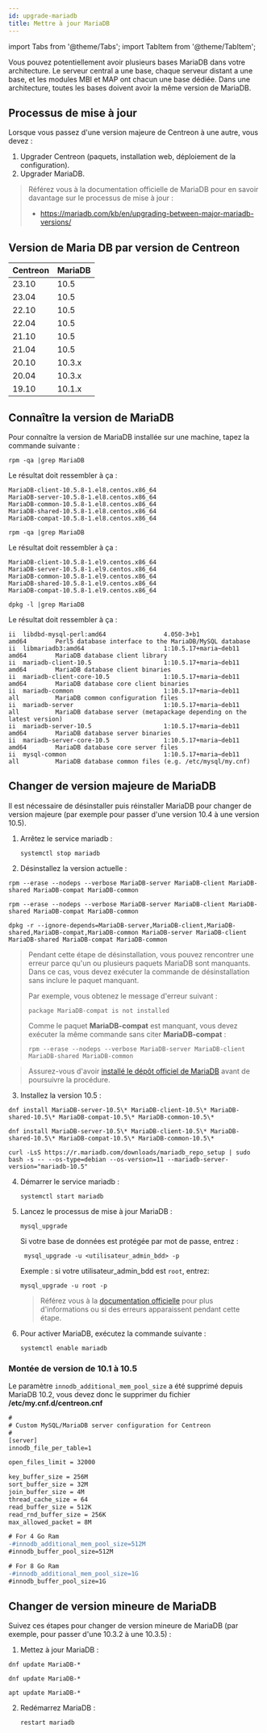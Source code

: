 ```yaml
---
id: upgrade-mariadb
title: Mettre à jour MariaDB
---
```

import Tabs from '@theme/Tabs';
import TabItem from '@theme/TabItem';

Vous pouvez potentiellement avoir plusieurs bases MariaDB dans votre architecture. Le serveur central a une base, chaque serveur distant a une base, et les modules MBI et MAP ont chacun une base dédiée. Dans une architecture, toutes les bases doivent avoir la même version de MariaDB.

## Processus de mise à jour

Lorsque vous passez d'une version majeure de Centreon à une autre, vous devez :

1. Upgrader Centreon (paquets, installation web, déploiement de la configuration).
2. Upgrader MariaDB.

> Référez vous à la documentation officielle de MariaDB pour en savoir davantage sur le processus de mise à jour :
> - https://mariadb.com/kb/en/upgrading-between-major-mariadb-versions/

## Version de Maria DB par version de Centreon

| Centreon | MariaDB |
|----------|---------|
| 23.10    | 10.5    |
| 23.04    | 10.5    |
| 22.10    | 10.5    |
| 22.04    | 10.5    |
| 21.10    | 10.5    |
| 21.04    | 10.5    |
| 20.10    | 10.3.x  |
| 20.04    | 10.3.x  |
| 19.10    | 10.1.x  |

## Connaître la version de MariaDB

Pour connaître la version de MariaDB installée sur une machine, tapez la commande suivante :

<Tabs groupId="sync">
<TabItem value="Alma / RHEL / Oracle Linux 8" label="Alma / RHEL / Oracle Linux 8">

```shell
rpm -qa |grep MariaDB
```

Le résultat doit ressembler à ça :

```shell
MariaDB-client-10.5.8-1.el8.centos.x86_64
MariaDB-server-10.5.8-1.el8.centos.x86_64
MariaDB-common-10.5.8-1.el8.centos.x86_64
MariaDB-shared-10.5.8-1.el8.centos.x86_64
MariaDB-compat-10.5.8-1.el8.centos.x86_64
```

</TabItem>
<TabItem value="Alma / RHEL / Oracle Linux 9" label="Alma / RHEL / Oracle Linux 9">

```shell
rpm -qa |grep MariaDB
```

Le résultat doit ressembler à ça :

```shell
MariaDB-client-10.5.8-1.el9.centos.x86_64
MariaDB-server-10.5.8-1.el9.centos.x86_64
MariaDB-common-10.5.8-1.el9.centos.x86_64
MariaDB-shared-10.5.8-1.el9.centos.x86_64
MariaDB-compat-10.5.8-1.el9.centos.x86_64
```

</TabItem>
<TabItem value="Debian 11" label="Debian 11">

```shell
dpkg -l |grep MariaDB
```

Le résultat doit ressembler à ça :

```shell
ii  libdbd-mysql-perl:amd64                4.050-3+b1                                                                 amd64        Perl5 database interface to the MariaDB/MySQL database
ii  libmariadb3:amd64                      1:10.5.17+maria~deb11      amd64        MariaDB database client library
ii  mariadb-client-10.5                    1:10.5.17+maria~deb11      amd64        MariaDB database client binaries
ii  mariadb-client-core-10.5               1:10.5.17+maria~deb11      amd64        MariaDB database core client binaries
ii  mariadb-common                         1:10.5.17+maria~deb11      all          MariaDB common configuration files
ii  mariadb-server                         1:10.5.17+maria~deb11      all          MariaDB database server (metapackage depending on the latest version)
ii  mariadb-server-10.5                    1:10.5.17+maria~deb11      amd64        MariaDB database server binaries
ii  mariadb-server-core-10.5               1:10.5.17+maria~deb11      amd64        MariaDB database core server files
ii  mysql-common                           1:10.5.17+maria~deb11      all          MariaDB database common files (e.g. /etc/mysql/my.cnf)
```

</TabItem>
</Tabs>

## Changer de version majeure de MariaDB

Il est nécessaire de désinstaller puis réinstaller MariaDB pour changer de version majeure (par exemple pour passer d'une version 10.4 à une version 10.5).

1. Arrêtez le service mariadb :

    ```shell
    systemctl stop mariadb
    ```

2. Désinstallez la version actuelle :

<Tabs groupId="sync">
<TabItem value="Alma / RHEL / Oracle Linux 8" label="Alma / RHEL / Oracle Linux 8">

```shell
rpm --erase --nodeps --verbose MariaDB-server MariaDB-client MariaDB-shared MariaDB-compat MariaDB-common
```

</TabItem>
<TabItem value="Alma / RHEL / Oracle Linux 9" label="Alma / RHEL / Oracle Linux 9">

```shell
rpm --erase --nodeps --verbose MariaDB-server MariaDB-client MariaDB-shared MariaDB-compat MariaDB-common
```

</TabItem>
<TabItem value="Debian 11" label="Debian 11">

```shell
dpkg -r --ignore-depends=MariaDB-server,MariaDB-client,MariaDB-shared,MariaDB-compat,MariaDB-common MariaDB-server MariaDB-client MariaDB-shared MariaDB-compat MariaDB-common
```

</TabItem>
</Tabs>

> Pendant cette étape de désinstallation, vous pouvez rencontrer une erreur parce qu'un ou plusieurs paquets MariaDB sont manquants. Dans ce cas, vous devez exécuter la commande de désinstallation sans inclure le paquet manquant.
>
>Par exemple, vous obtenez le message d'erreur suivant :
>
>   `package MariaDB-compat is not installed`
>
>   Comme le paquet **MariaDB-compat** est manquant, vous devez exécuter la même commande sans citer **MariaDB-compat** :
>
>   `rpm --erase --nodeps --verbose MariaDB-server MariaDB-client MariaDB-shared MariaDB-common`

> Assurez-vous d'avoir [installé le dépôt officiel de MariaDB](./upgrade-from-22-04.md#installer-le-dépôt-mariadb) avant de poursuivre la procédure.

3. Installez la version 10.5 :

<Tabs groupId="sync">
<TabItem value="Alma / RHEL / Oracle Linux 8" label="Alma / RHEL / Oracle Linux 8">

```shell
dnf install MariaDB-server-10.5\* MariaDB-client-10.5\* MariaDB-shared-10.5\* MariaDB-compat-10.5\* MariaDB-common-10.5\*
```

</TabItem>
<TabItem value="Alma / RHEL / Oracle Linux 9" label="Alma / RHEL / Oracle Linux 9">

```shell
dnf install MariaDB-server-10.5\* MariaDB-client-10.5\* MariaDB-shared-10.5\* MariaDB-compat-10.5\* MariaDB-common-10.5\*
```

</TabItem>
<TabItem value="Debian 11" label="Debian 11">

```shell
curl -LsS https://r.mariadb.com/downloads/mariadb_repo_setup | sudo bash -s -- --os-type=debian --os-version=11 --mariadb-server-version="mariadb-10.5"
```

</TabItem>
</Tabs>

4. Démarrer le service mariadb :

    ```shell
    systemctl start mariadb
    ```

5. Lancez le processus de mise à jour MariaDB :

    ```shell
    mysql_upgrade
    ```

    Si votre base de données est protégée par mot de passe, entrez :

   ```shell
    mysql_upgrade -u <utilisateur_admin_bdd> -p
    ```

    Exemple : si votre utilisateur_admin_bdd est `root`, entrez:

    ```
    mysql_upgrade -u root -p
    ```

    > Référez vous à la [documentation officielle](https://mariadb.com/kb/en/mysql_upgrade/)
    > pour plus d'informations ou si des erreurs apparaissent pendant cette étape.

6. Pour activer MariaDB, exécutez la commande suivante :

    ```shell
    systemctl enable mariadb
    ```

### Montée de version de 10.1 à 10.5

Le paramètre `innodb_additional_mem_pool_size` a été supprimé depuis MariaDB
10.2, vous devez donc le supprimer du fichier **/etc/my.cnf.d/centreon.cnf**

```diff
#
# Custom MySQL/MariaDB server configuration for Centreon
#
[server]
innodb_file_per_table=1

open_files_limit = 32000

key_buffer_size = 256M
sort_buffer_size = 32M
join_buffer_size = 4M
thread_cache_size = 64
read_buffer_size = 512K
read_rnd_buffer_size = 256K
max_allowed_packet = 8M

# For 4 Go Ram
-#innodb_additional_mem_pool_size=512M
#innodb_buffer_pool_size=512M

# For 8 Go Ram
-#innodb_additional_mem_pool_size=1G
#innodb_buffer_pool_size=1G
```

## Changer de version mineure de MariaDB

Suivez ces étapes pour changer de version mineure de MariaDB (par exemple, pour passer d'une 10.3.2 à une 10.3.5) : 

1. Mettez à jour MariaDB :

<Tabs groupId="sync">
<TabItem value="Alma / RHEL / Oracle Linux 8" label="Alma / RHEL / Oracle Linux 8">

```shell
dnf update MariaDB-*
```

</TabItem>
<TabItem value="Alma / RHEL / Oracle Linux 9" label="Alma / RHEL / Oracle Linux 9">

```shell
dnf update MariaDB-*
```

</TabItem>
<TabItem value="Debian 11" label="Debian 11">

```shell
apt update MariaDB-*
```

</TabItem>
</Tabs>

2. Redémarrez MariaDB :

    ```
    restart mariadb
    ```
